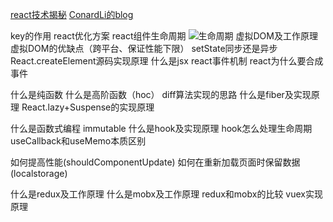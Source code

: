 [react技术揭秘](https://react.iamkasong.com/)
[ConardLi的blog](http://www.conardli.top/blog/)

key的作用
react优化方案
react组件生命周期
![生命周期](https://p1-jj.byteimg.com/tos-cn-i-t2oaga2asx/gold-user-assets/2020/5/8/171f329e8aa7b556~tplv-t2oaga2asx-watermark.awebp)
虚拟DOM及工作原理
虚拟DOM的优缺点（跨平台、保证性能下限）
setState同步还是异步
React.createElement源码实现原理
什么是jsx
react事件机制
react为什么要合成事件


什么是纯函数
什么是高阶函数（hoc）
diff算法实现的思路
什么是fiber及实现原理
React.lazy+Suspense的实现原理

什么是函数式编程
immutable
什么是hook及实现原理
hook怎么处理生命周期
useCallback和useMemo本质区别


如何提高性能(shouldComponentUpdate)
如何在重新加载页面时保留数据(localstorage)


什么是redux及工作原理
什么是mobx及工作原理
redux和mobx的比较
vuex实现原理